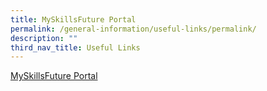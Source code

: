 ```yaml
---
title: MySkillsFuture Portal
permalink: /general-information/useful-links/permalink/
description: ""
third_nav_title: Useful Links
---
```

[MySkillsFuture Portal](https://www.myskillsfuture.gov.sg/content/student/en/secondary.html)